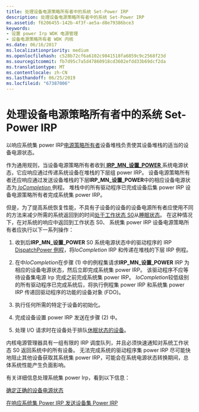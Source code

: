 ```yaml
---
title: 处理设备电源策略所有者中的系统 Set-Power IRP
description: 处理设备电源策略所有者中的系统 Set-Power IRP
ms.assetid: f6206455-142b-4f3f-ae5a-d8e79386bce3
keywords:
- 设置 power Irp WDK 电源管理
- 设备电源策略所有者 WDK 内核
ms.date: 06/16/2017
ms.localizationpriority: medium
ms.openlocfilehash: c528b72cf6a6102c9841518fa6859c9c2568f23d
ms.sourcegitcommit: fb7d95c7a5d47860918cd3602efdd33b69dcf2da
ms.translationtype: MT
ms.contentlocale: zh-CN
ms.lasthandoff: 06/25/2019
ms.locfileid: "67387006"
---
```

# <a name="handling-a-system-set-power-irp-in-a-device-power-policy-owner"></a>处理设备电源策略所有者中的系统 Set-Power IRP





以响应系统集 power IRP[电源策略所有者](managing-device-power-policy.md)设备堆栈负责使其设备堆栈的适当的设备电源状态。

作为通用规则，当设备电源策略所有者收到[ **IRP\_MN\_设置\_POWER** ](https://docs.microsoft.com/windows-hardware/drivers/kernel/irp-mn-set-power)系统电源状态，它应响应通过传递系统设备在堆栈的下层组 power IRP。 设备电源策略所有者还应响应通过发送设备堆栈的下层**IRP\_MN\_设置\_POWER**中的相应设备电源状态为[ *IoCompletion* ](https://docs.microsoft.com/windows-hardware/drivers/ddi/content/wdm/nc-wdm-io_completion_routine)例程。 堆栈中的所有驱动程序已完成设备后集 power IRP 设备电源策略所有者完成系统集 power IRP。

但是，为了提高系统恢复性能，不具有子设备的设备的设备电源所有者应使用不同的方法来减少所需的系统返回到的时间[处于工作状态 S0](system-working-state-s0.md)从[睡眠状态](system-sleeping-states.md)。 在这种情况下，在对系统的响应中返回到工作状态 S0、 系统集 power IRP 设备电源策略所有者应执行以下一系列操作：

1.  收到后**IRP\_MN\_设置\_POWER** S0 系统电源状态中的驱动程序的 IRP [DispatchPower 例程](dispatchpower-routines.md)，将*IoCompletion* IRP 和传递在堆栈的下层 IRP 例程。

2.  在中*IoCompletion*在步骤 (1) 中的例程集请求**IRP\_MN\_设置\_POWER** IRP 为相应的设备电源状态，然后立即完成系统集 power IRP。 该驱动程序不应等待设备集电源 Irp 完成之前完成系统集 power IRP。 *IoCompletion*较低级别的所有驱动程序已完成系统后，将执行例程集 power IRP 和系统集 power IRP 传递回驱动程序的功能的设备对象 (FDO)。

3.  执行任何所需的特定于设备的初始化。

4.  完成设备设置 power IRP 发送在步骤 (2) 中。

5.  处理 I/O 请求时在设备处于排队[休眠状态的设备](device-sleeping-states.md)。

内核电源管理器具有一组有限的 IRP 调度队列，并且必须快速通知对系统工作状态 S0 返回系统中的所有设备。 无法完成系统的驱动程序集 power IRP 尽可能快地阻止其他设备获取其系统集 power IRP，可能会在系统电源状态转换期间，总体系统性能产生负面影响。

有关详细信息处理系统集 power Irp，看到以下信息：

[确定正确的设备电源状态](determining-the-correct-device-power-state.md)

[在响应系统集 Power IRP 发送设备集 Power IRP](sending-a-device-set-power-irp-in-response-to-a-system-set-power-irp.md)

 

 




